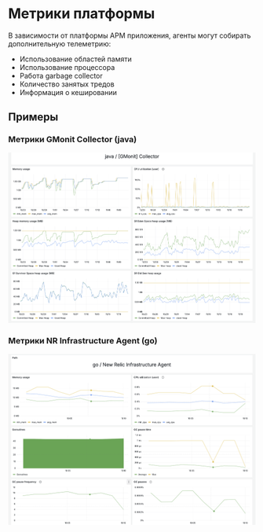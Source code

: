 # Метрики платформы

В зависимости от платформы APM приложения, агенты могут собирать дополнительную телеметрию:
- Использование областей памяти
- Использование процессора
- Работа garbage collector
- Количество занятых тредов
- Информация о кешировании

## Примеры
### Метрики GMonit Collector (java)
![java](./../screenshots/platform-java.png)

### Метрики NR Infrastructure Agent (go)
![go](./../screenshots/platform-go.png)
